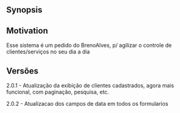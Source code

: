 ## Synopsis



## Motivation

Esse sistema é um pedido do BrenoAlves, p/ agilizar o controle de clientes/serviços no seu dia a dia


## Versões

2.0.1 - Atualização da exibição de clientes cadastrados, agora mais funcional, com paginação, pesquisa, etc.  

2.0.2 - Atualizacao dos campos de data em todos os formularios  